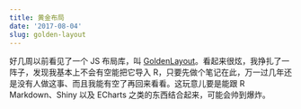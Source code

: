 ```yaml
---
title: 黄金布局
date: '2017-08-04'
slug: golden-layout
---
```


好几周以前看见了一个 JS 布局库，叫 [GoldenLayout](http://golden-layout.com)。看起来很炫，我挣扎了一阵子，发现我基本上不会有空能把它导入 R，只要先做个笔记在此，万一过几年还是没有人做这事、而且我能有空了再回来看看。这玩意儿要是能跟 R Markdown、Shiny 以及 ECharts 之类的东西结合起来，可能会帅到爆炸。
